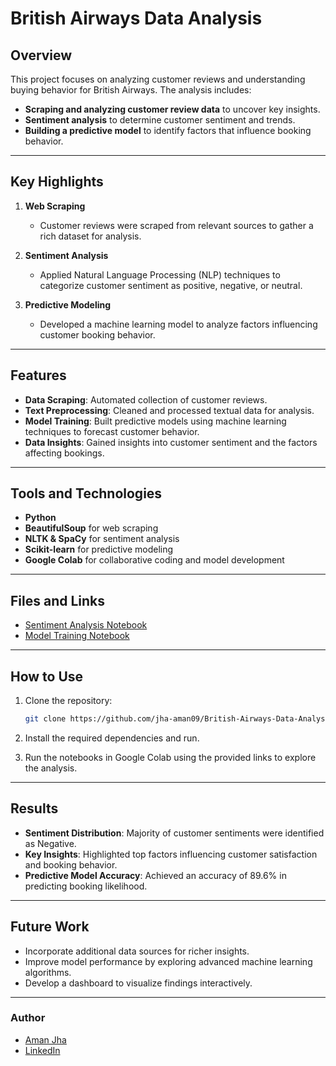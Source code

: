 # British Airways Data Analysis

## Overview
This project focuses on analyzing customer reviews and understanding buying behavior for British Airways. The analysis includes:

- **Scraping and analyzing customer review data** to uncover key insights.
- **Sentiment analysis** to determine customer sentiment and trends.
- **Building a predictive model** to identify factors that influence booking behavior.

---

## Key Highlights

1. **Web Scraping**
   - Customer reviews were scraped from relevant sources to gather a rich dataset for analysis.

2. **Sentiment Analysis**
   - Applied Natural Language Processing (NLP) techniques to categorize customer sentiment as positive, negative, or neutral.

3. **Predictive Modeling**
   - Developed a machine learning model to analyze factors influencing customer booking behavior.

---

## Features

- **Data Scraping**: Automated collection of customer reviews.
- **Text Preprocessing**: Cleaned and processed textual data for analysis.
- **Model Training**: Built predictive models using machine learning techniques to forecast customer behavior.
- **Data Insights**: Gained insights into customer sentiment and the factors affecting bookings.

---

## Tools and Technologies

- **Python**
- **BeautifulSoup** for web scraping
- **NLTK & SpaCy** for sentiment analysis
- **Scikit-learn** for predictive modeling
- **Google Colab** for collaborative coding and model development

---

## Files and Links

- [Sentiment Analysis Notebook](https://colab.research.google.com/drive/1hxo3PEskPcrwZi6aOK7wGqA5MbbWY4cL?usp=sharing)  
- [Model Training Notebook](https://colab.research.google.com/drive/1z4el50p_rR6t54wMBVmWidONBbjoVr5b?usp=sharing)

---

## How to Use

1. Clone the repository:
   ```bash
   git clone https://github.com/jha-aman09/British-Airways-Data-Analysis.git
   ```

2. Install the required dependencies and run.

3. Run the notebooks in Google Colab using the provided links to explore the analysis.

---

## Results

- **Sentiment Distribution**: Majority of customer sentiments were identified as Negative.
- **Key Insights**: Highlighted top factors influencing customer satisfaction and booking behavior.
- **Predictive Model Accuracy**: Achieved an accuracy of 89.6% in predicting booking likelihood.

---

## Future Work

- Incorporate additional data sources for richer insights.
- Improve model performance by exploring advanced machine learning algorithms.
- Develop a dashboard to visualize findings interactively.

---

### Author
- [Aman Jha](https://github.com/jha-aman09) 
- [LinkedIn](https://www.linkedin.com/in/aman--jha)
